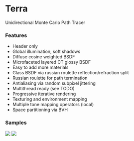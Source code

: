 # Terra 
Unidirectional Monte Carlo Path Tracer

### Features
- Header only
- Global illumination, soft shadows
- Diffuse cosine weighted BSDF
- Microfaceted layered CT glossy BSDF
- Easy to add more materials
- Glass BSDF via russian roulette reflection/refraction split
- Russian roulette for path termination
- Antialiasing via random subpixel jittering
- Multithread ready (see TODO)
- Progressive iterative rendering
- Texturing and environment mapping
- Multiple tone mapping operators (local)
- Space partitioning via BVH

### Samples
![](http://i.imgur.com/w4rndg8.jpg)
![](http://i.imgur.com/jAwVDVg.jpg)
